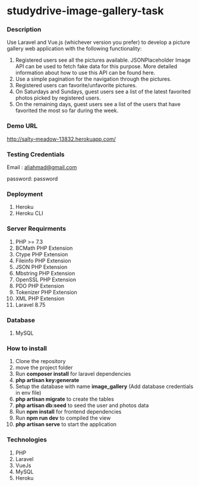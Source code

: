 # studydrive-image-gallery-task

### Description ###

Use Laravel and Vue.js (whichever version you prefer) to develop a picture gallery web application with the following functionality: 
1. Registered users see all the pictures available. JSONPlaceholder Image API can be used to fetch fake data for this purpose. More detailed information about how to use this API can be found here. 
2. Use a simple pagination for the navigation through the pictures. 
4. Registered users can favorite/unfavorite pictures.
6. On Saturdays and Sundays, guest users see a list of the latest favorited photos picked by registered users. 
8. On the remaining days, guest users see a list of the users that have favorited the most so far during the week.


### Demo URL ###
http://salty-meadow-13832.herokuapp.com/

### Testing Credentials ###
  Email :  aliahmad@gmail.com
  
  password:  password


### Deployment ###
  1. Heroku
  2. Heroku CLI

### Server Requirments ###

1. PHP >= 7.3
2. BCMath PHP Extension
3. Ctype PHP Extension
4. Fileinfo PHP Extension
5. JSON PHP Extension
6. Mbstring PHP Extension
7. OpenSSL PHP Extension
8. PDO PHP Extension
9. Tokenizer PHP Extension
10. XML PHP Extension
11. Laravel 8.75

### Database ###
  1. MySQL
  
###  How to install ###
1. Clone the repository
2. move the project folder
3. Run **composer install** for laravel dependencies
4. **php artisan key:generate**
5. Setup the database with name **image_gallery** (Add database credentials in env file)
6. **php artisan migrate** to create the tables
7. **php artisan db:seed** to seed the user and photos data
8. Run **npm install** for frontend dependencies
9. Run **npm run dev** to compiled the view
10. **php artisan serve** to start the application

### Technologies ###
1. PHP
2. Laravel
3. VueJs
4. MySQL
5. Heroku


